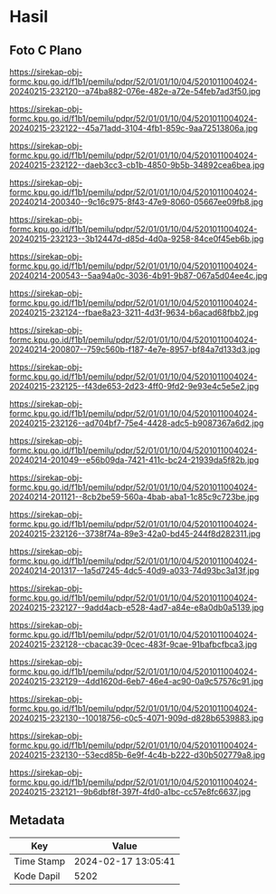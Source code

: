 # Hasil

## Foto C Plano

https://sirekap-obj-formc.kpu.go.id/f1b1/pemilu/pdpr/52/01/01/10/04/5201011004024-20240215-232120--a74ba882-076e-482e-a72e-54feb7ad3f50.jpg

https://sirekap-obj-formc.kpu.go.id/f1b1/pemilu/pdpr/52/01/01/10/04/5201011004024-20240215-232122--45a71add-3104-4fb1-859c-9aa72513806a.jpg

https://sirekap-obj-formc.kpu.go.id/f1b1/pemilu/pdpr/52/01/01/10/04/5201011004024-20240215-232122--daeb3cc3-cb1b-4850-9b5b-34892cea6bea.jpg

https://sirekap-obj-formc.kpu.go.id/f1b1/pemilu/pdpr/52/01/01/10/04/5201011004024-20240214-200340--9c16c975-8f43-47e9-8060-05667ee09fb8.jpg

https://sirekap-obj-formc.kpu.go.id/f1b1/pemilu/pdpr/52/01/01/10/04/5201011004024-20240215-232123--3b12447d-d85d-4d0a-9258-84ce0f45eb6b.jpg

https://sirekap-obj-formc.kpu.go.id/f1b1/pemilu/pdpr/52/01/01/10/04/5201011004024-20240214-200543--5aa94a0c-3036-4b91-9b87-067a5d04ee4c.jpg

https://sirekap-obj-formc.kpu.go.id/f1b1/pemilu/pdpr/52/01/01/10/04/5201011004024-20240215-232124--fbae8a23-3211-4d3f-9634-b6acad68fbb2.jpg

https://sirekap-obj-formc.kpu.go.id/f1b1/pemilu/pdpr/52/01/01/10/04/5201011004024-20240214-200807--759c560b-f187-4e7e-8957-bf84a7d133d3.jpg

https://sirekap-obj-formc.kpu.go.id/f1b1/pemilu/pdpr/52/01/01/10/04/5201011004024-20240215-232125--f43de653-2d23-4ff0-9fd2-9e93e4c5e5e2.jpg

https://sirekap-obj-formc.kpu.go.id/f1b1/pemilu/pdpr/52/01/01/10/04/5201011004024-20240215-232126--ad704bf7-75e4-4428-adc5-b9087367a6d2.jpg

https://sirekap-obj-formc.kpu.go.id/f1b1/pemilu/pdpr/52/01/01/10/04/5201011004024-20240214-201049--e56b09da-7421-411c-bc24-21939da5f82b.jpg

https://sirekap-obj-formc.kpu.go.id/f1b1/pemilu/pdpr/52/01/01/10/04/5201011004024-20240214-201121--8cb2be59-560a-4bab-aba1-1c85c9c723be.jpg

https://sirekap-obj-formc.kpu.go.id/f1b1/pemilu/pdpr/52/01/01/10/04/5201011004024-20240215-232126--3738f74a-89e3-42a0-bd45-244f8d282311.jpg

https://sirekap-obj-formc.kpu.go.id/f1b1/pemilu/pdpr/52/01/01/10/04/5201011004024-20240214-201317--1a5d7245-4dc5-40d9-a033-74d93bc3a13f.jpg

https://sirekap-obj-formc.kpu.go.id/f1b1/pemilu/pdpr/52/01/01/10/04/5201011004024-20240215-232127--9add4acb-e528-4ad7-a84e-e8a0db0a5139.jpg

https://sirekap-obj-formc.kpu.go.id/f1b1/pemilu/pdpr/52/01/01/10/04/5201011004024-20240215-232128--cbacac39-0cec-483f-9cae-91bafbcfbca3.jpg

https://sirekap-obj-formc.kpu.go.id/f1b1/pemilu/pdpr/52/01/01/10/04/5201011004024-20240215-232129--4dd1620d-6eb7-46e4-ac90-0a9c57576c91.jpg

https://sirekap-obj-formc.kpu.go.id/f1b1/pemilu/pdpr/52/01/01/10/04/5201011004024-20240215-232130--10018756-c0c5-4071-909d-d828b6539883.jpg

https://sirekap-obj-formc.kpu.go.id/f1b1/pemilu/pdpr/52/01/01/10/04/5201011004024-20240215-232130--53ecd85b-6e9f-4c4b-b222-d30b502779a8.jpg

https://sirekap-obj-formc.kpu.go.id/f1b1/pemilu/pdpr/52/01/01/10/04/5201011004024-20240215-232121--9b6dbf8f-397f-4fd0-a1bc-cc57e8fc6637.jpg


## Metadata

| Key        | Value               |
| ---------- | ------------------- |
| Time Stamp | 2024-02-17 13:05:41 |
| Kode Dapil | 5202                |



